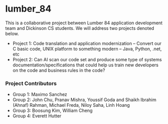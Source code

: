 # lumber_84
This is a collaborative project between Lumber 84 application development team and Dickinson CS students. We will address two projects denoted below.

- Project 1: Code translation and application modernization – Convert our C basic code, UNIX platform to something modern – Java, Python, .net, etc
- Project 2: Can AI scan our code set and produce some type of systems documentation/specifications that could help us train new developers on the code and business rules in the code?

### Project Contributors
- Group 1: Maximo Sanchez
- Group 2: John Chu, Pranav Mishra, Youssif Goda and Shaikh Ibrahim (Ahnaf) Rahman, Michael Freda, Niloy Saha, Linh Hoang
- Group 3: Boosung Kim, William Cheng
- Group 4: Everett Hutter
